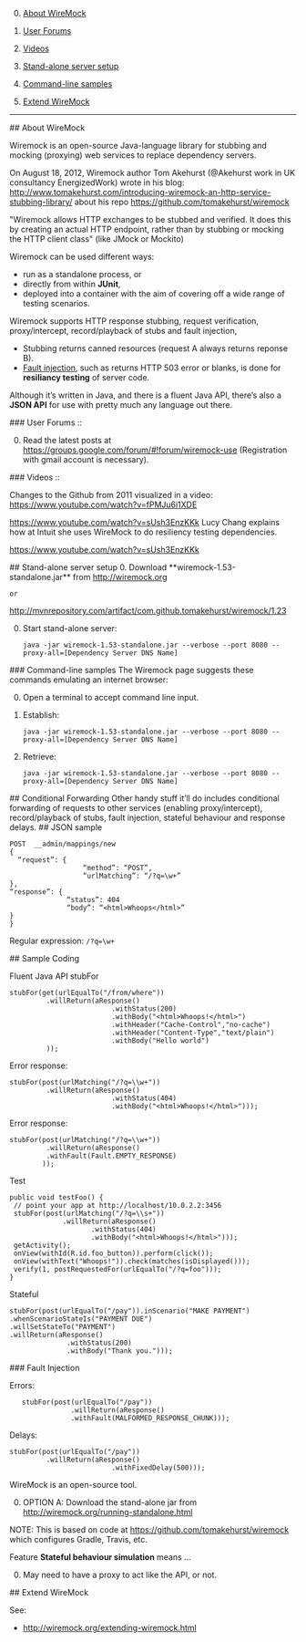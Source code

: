 
0. <a href="#AboutWiremock"> About WireMock</a>
0. <a href="#UserForums"> User Forums</a>
0. <a href="#Videos"> Videos</a>
0. <a href="#StandaloneServer"> Stand-alone server setup</a>
0. <a href="#CLISample"> Command-line samples</a>

0. <a href="#ExtendWireMock"> Extend WireMock</a>

<hr />

<a id="AboutWiremock">
## About WireMock</a>

Wiremock is an open-source Java-language library for stubbing and mocking (proxying) web services 
to replace dependency servers.

On August 18, 2012, Wiremock author Tom Akehurst (@Akehurst work in UK consultancy EnergizedWork) 
wrote in his blog:
http://www.tomakehurst.com/introducing-wiremock-an-http-service-stubbing-library/
about his repo <a target="_blank" href="https://github.com/tomakehurst/wiremock">  https://github.com/tomakehurst/wiremock</a>

  "Wiremock allows HTTP exchanges to be stubbed and verified. 
  It does this by creating an actual HTTP endpoint, 
  rather than by stubbing or mocking the HTTP client class"
  (like JMock or Mockito)

Wiremock can be used different ways:

  * run as a standalone process, or 
  * directly from within **JUnit**,
  * deployed into a container with the aim of covering off a wide range of testing scenarios. 

Wiremock supports HTTP response stubbing, request verification, proxy/intercept, record/playback of stubs and fault injection, 

  * Stubbing returns canned resources (request A always returns reponse B).
  * <a href="#FaultInjection">Fault injection</a>, such as returns HTTP 503 error or blanks,
    is done for **resiliancy testing** of server code.

Although it’s written in Java, and there is a fluent Java API,
there’s also a **JSON API** for use with pretty much any language out there.


<a id="UserForums">
### User Forums ::</a>

0. Read the latest posts at <a target="_blank" href="https://groups.google.com/forum/#!forum/wiremock-user">
	https://groups.google.com/forum/#!forum/wiremock-use</a>
	(Registration with gmail account is necessary).


<a id="Videos">
### Videos ::</a>

Changes to the Github from 2011 visualized in a video:
https://www.youtube.com/watch?v=fPMJu6i1XDE

https://www.youtube.com/watch?v=sUsh3EnzKKk
Lucy Chang explains how at Intuit she uses WireMock to do resiliency testing dependencies.

https://www.youtube.com/watch?v=sUsh3EnzKKk



<a id="StandaloneServer">
## Stand-alone server setup</a>
0. Download **wiremock-1.53-standalone.jar** from 
   <a target="_blank" href="http://wiremock.org/">http://wiremock.org</a>

	or 

  http://mvnrepository.com/artifact/com.github.tomakehurst/wiremock/1.23

0. Start stand-alone server:

	```
	java -jar wiremock-1.53-standalone.jar --verbose --port 8080 --proxy-all=[Dependency Server DNS Name]
	```

<a id="CLISample">
### Command-line samples</a>
The Wiremock page suggests these commands emulating an internet browser:

0. Open a terminal to accept command line input.
0. Establish:

	```
	java -jar wiremock-1.53-standalone.jar --verbose --port 8080 --proxy-all=[Dependency Server DNS Name]
	```

0. Retrieve:

	```
	java -jar wiremock-1.53-standalone.jar --verbose --port 8080 --proxy-all=[Dependency Server DNS Name]
	```

<a id="ConditionalForwarding">
## Conditional Forwarding</a>
Other handy stuff it’ll do includes conditional forwarding of requests to other services (enabling proxy/intercept), record/playback of stubs, fault injection, stateful behaviour and response delays.



<a id="JSON">
## JSON sample</a>

  ```
POST  __admin/mappings/new
{ 
	“request”: {
					“method”: “POST”,
					“urlMatching”: “/?q=\w+”
},
“response”: {
				“status”: 404
				“body”: “<html>Whoops</html>”
}
}
  ```

Regular expression: `/?q=\w+`


<a id="Coding">
## Sample Coding</a>

Fluent Java API stubFor

  ```
  stubFor(get(urlEqualTo("/from/where"))
           .willReturn(aResponse()
                           .withStatus(200)
                           .withBody("<html>Whoops!</html>")
                           .withHeader("Cache-Control","no-cache")
                           .withHeader("Content-Type","text/plain")
                           .withBody("Hello world")
           ));
  ```

Error response:

  ```
  stubFor(post(urlMatching("/?q=\\w+"))
           .willReturn(aResponse()
                           .withStatus(404)
                           .withBody("<html>Whoops!</html>")));
  ```

Error response:

  ```
  stubFor(post(urlMatching("/?q=\\w+"))
           .willReturn(aResponse()
           .withFault(Fault.EMPTY_RESPONSE)
          ));
  ```

Test

  ```
  public void testFoo() {
   // point your app at http://localhost/10.0.2.2:3456
   stubFor(post(urlMatching("/?q=\\s+"))
               .willReturn(aResponse()
                      .withStatus(404)
                      .withBody("<html>Whoops!</html>")));
   getActivity();
   onView(withId(R.id.foo_button)).perform(click());
   onView(withText("Whoops!")).check(matches(isDisplayed()));
   verify(1, postRequestedFor(urlEqualTo("/?q=foo")));
}
  ```

Stateful

  ```
stubFor(post(urlEqualTo("/pay")).inScenario("MAKE PAYMENT")
  .whenScenarioStateIs("PAYMENT DUE")                                     
  .willSetStateTo("PAYMENT")
  .willReturn(aResponse()
                .withStatus(200)
                .withBody("Thank you.")));
  ```
  
<a id="FaultInjection">
### Fault Injection</a>

Errors:

```
   stubFor(post(urlEqualTo("/pay"))
               .willReturn(aResponse()
               .withFault(MALFORMED_RESPONSE_CHUNK)));
  ```
  
Delays:

  ```
stubFor(post(urlEqualTo("/pay"))
           .willReturn(aResponse()
                           .withFixedDelay(500)));
  ```

WireMock is an open-source tool.

0. OPTION A: Download the stand-alone jar from http://wiremock.org/running-standalone.html

  NOTE: This is based on code at https://github.com/tomakehurst/wiremock
  which configures Gradle, Travis, etc.

 Feature **Stateful behaviour simulation** means ...
  
0. May need to have a proxy to act like the API, or not.


<a name="ExtendWireMock">
## Extend WireMock</a>

See:

  * http://wiremock.org/extending-wiremock.html

